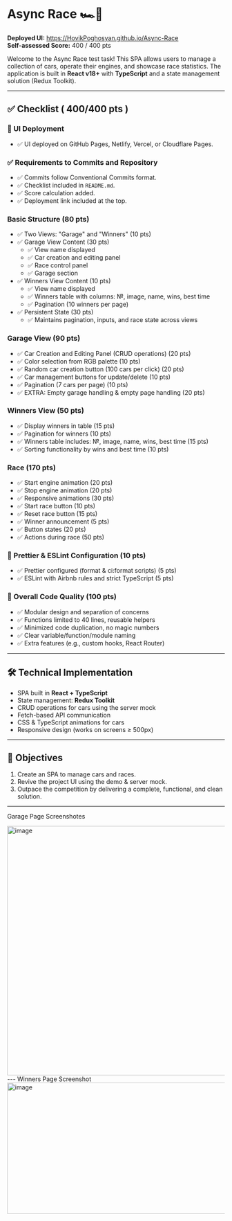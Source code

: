 # Async Race 🏎️💨

**Deployed UI:** https://HovikPoghosyan.github.io/Async-Race  
**Self-assessed Score:** 400 / 400 pts  

Welcome to the Async Race test task! This SPA allows users to manage a collection of cars, operate their engines, and showcase race statistics. The application is built in **React v18+** with **TypeScript** and a state management solution (Redux Toolkit).  

---

## ✅ Checklist ( 400/400 pts )

### 🚀 UI Deployment
- ✅ UI deployed on GitHub Pages, Netlify, Vercel, or Cloudflare Pages.

### ✅ Requirements to Commits and Repository
- ✅ Commits follow Conventional Commits format.
- ✅ Checklist included in `README.md`.
- ✅ Score calculation added.
- ✅ Deployment link included at the top.

### Basic Structure (80 pts)
- ✅ Two Views: "Garage" and "Winners" (10 pts)
- ✅ Garage View Content (30 pts)
  - ✅ View name displayed
  - ✅ Car creation and editing panel
  - ✅ Race control panel
  - ✅ Garage section
- ✅ Winners View Content (10 pts)
  - ✅ View name displayed
  - ✅ Winners table with columns: №, image, name, wins, best time
  - ✅ Pagination (10 winners per page)
- ✅ Persistent State (30 pts)
  - ✅ Maintains pagination, inputs, and race state across views

### Garage View (90 pts)
- ✅ Car Creation and Editing Panel (CRUD operations) (20 pts)
- ✅ Color selection from RGB palette (10 pts)
- ✅ Random car creation button (100 cars per click) (20 pts)
- ✅ Car management buttons for update/delete (10 pts)
- ✅ Pagination (7 cars per page) (10 pts)
- ✅ EXTRA: Empty garage handling & empty page handling (20 pts)

### Winners View (50 pts)
- ✅ Display winners in table (15 pts)
- ✅ Pagination for winners (10 pts)
- ✅ Winners table includes: №, image, name, wins, best time (15 pts)
- ✅ Sorting functionality by wins and best time (10 pts)

### Race (170 pts)
- ✅ Start engine animation (20 pts)
- ✅ Stop engine animation (20 pts)
- ✅ Responsive animations (30 pts)
- ✅ Start race button (10 pts)
- ✅ Reset race button (15 pts)
- ✅ Winner announcement (5 pts)
- ✅ Button states (20 pts)
- ✅ Actions during race (50 pts)

### 🎨 Prettier & ESLint Configuration (10 pts)
- ✅ Prettier configured (format & ci:format scripts) (5 pts)
- ✅ ESLint with Airbnb rules and strict TypeScript (5 pts)

### 🌟 Overall Code Quality (100 pts)
- ✅ Modular design and separation of concerns
- ✅ Functions limited to 40 lines, reusable helpers
- ✅ Minimized code duplication, no magic numbers
- ✅ Clear variable/function/module naming
- ✅ Extra features (e.g., custom hooks, React Router)

---

## 🛠️ Technical Implementation
- SPA built in **React + TypeScript**  
- State management: **Redux Toolkit**  
- CRUD operations for cars using the server mock  
- Fetch-based API communication  
- CSS & TypeScript animations for cars  
- Responsive design (works on screens ≥ 500px)  

---

## 🎯 Objectives
1. Create an SPA to manage cars and races.
2. Revive the project UI using the demo & server mock.
3. Outpace the competition by delivering a complete, functional, and clean solution.

   
---
Garage Page Screenshotes

<img width="788" height="576" alt="image" src="https://github.com/user-attachments/assets/e6762794-c393-4dce-b5f4-b4ed4b64b24a" />
---
Winners Page Screenshot

<img width="786" height="303" alt="image" src="https://github.com/user-attachments/assets/e62e9504-0736-462f-bae2-af4fb7195656" />

